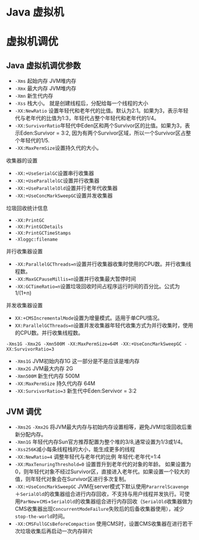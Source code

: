 # Java 虚拟机



# 虚拟机调优
## Java 虚拟机调优参数

- `-Xms` 起始内存 JVM堆内存
- `-Xmx` 最大内存  JVM堆内存
- `-Xmn` 新生代内存 
- `-Xss` 栈大小。 就是创建线程后，分配给每一个线程的大小
- `-XX:NewRatio` 设置年轻代和老年代的比值。默认为2:1。如果为3，表示年轻代与老年代的比值为1:3，年轻代占整个年轻代和老年代的1/4。
- `-XX:SurvivorRatio`年轻代中Eden区和两个Survivor区的比值。如果为3，表示Eden:Survivor = 3:2, 因为有两个Survivor区域，所以一个Survivor区占整个年轻代的1/5.
- `-XX:MaxPermSize`设置持久代的大小。

收集器的设置
- `-XX:+UseSerialGC`设置串行收集器
- `-XX:+UseParallelGC`设置并行收集器
- `-XX:+UseParallelOld`设置并行老年代收集器
- `-XX:+UseConcMarkSweepGC`设置并发收集器
  
垃圾回收统计信息
- `-XX:PrintGC`
- `-XX:PrintGCDetails`
- `-XX:PrintGCTimeStamps`
- `-Xloggc:filename`

并行收集器设置
- `-XX:ParallelGCThreads=n`设置并行收集器收集时使用的CPU数。并行收集线程数。
- `-XX:MaxGCPauseMillis=n`设置并行收集最大暂停时间
- `-XX:GCTimeRatio=n`设置垃圾回收时间占程序运行时间的百分比。公式为1/(1+n)

并发收集器设置
- `XX:+CMSIncrementalMode`设置为增量模式。适用于单CPU情况。
- `XX:ParallelGCThreads=n`设置并发收集器年轻代收集方式为并行收集时，使用的CPU数。并行收集线程数。

`-Xms1G -Xmx2G -Xmn500M -XX:MaxPermSize=64M -XX:+UseConcMarkSweepGC -XX:SurvivorRatio=3`

- `-Xms1G` JVM初始内存1G  这一部分是不是应该是堆内存
- `-Xmx2G` JVM最大内存 2G
- `-Xmn500M` 新生代内存 500M
- `-XX:MaxPermSize` 持久代内存 64M
- `-XX:SurvivorRatio=3` 新生代中Eden:Servivor = 3:2 

## JVM 调优
- `-Xms2G` `-Xmx2G` 将JVM最大内存与初始内存设置相等，避免JVM垃圾回收后重新分配内存。
- `-Xmn1G` 年轻代内存Sun官方推荐配置为整个堆的3/8,通常设置为1/3或1/4。
- `-Xss256K`减小每条线程栈的大小，能生成更多的线程
- `-XX:NewRatio=4` 调整年轻代与老年代的比例 年轻代:老年代=1:4
- `-XX:MaxTenuringThreshold=0` 设置晋升到老年代的对象的年龄。 如果设置为0，则年轻代对象不经过Survivor区，直接进入老年代。如果设置一个较大的值，则年轻代对象会在Survivor区进行多次复制。
- `-XX:+UseConcMarkSweepGC` JVM在server模式下默认使用`PararrelScavenge`＋`SerialOld`的收集器组合进行内存回收，不支持与用户线程并发执行。可使用`ParNew`+`CMS`+`SerialOld`的收集器组合进行内存回收（`SerialOld`收集器做为CMS收集器出现`ConcurrentModeFailure`失败后的后备收集器使用），减少`stop-the-world`时间。
- `-XX:CMSFullGCsBeforeCompaction` 使用CMS时，设置CMS收集器在进行若干次垃圾收集后再启动一次内存碎片
